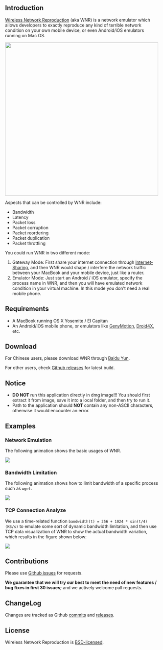 ## Introduction

[Wireless Network Reproduction](https://github.com/FinalTheory/wireless-network-reproduction) (aka WNR) is a network emulator which allows developers to exactly reproduce any kind of terrible network condition on your own mobile device, or even Android/iOS emulators running on Mac OS.

<img src="/wireless-network-reproduction/images/interface.png" width="500px"></img>

Aspects that can be controlled by WNR include:

- Bandwidth
- Latency
- Packet loss
- Packet corruption
- Packet reordering
- Packet duplication
- Packet throttling

You could run WNR in two different mode:

1. Gateway Mode: First share your internet connection through [Internet-Sharing](https://support.apple.com/kb/PH18704), and then WNR would shape / interfere the network traffic between your MacBook and your mobile device, just like a router.
2. Emulator Mode: Just start an Android / iOS emulator, specify the process name in WNR, and then you will have emulated network condition in your virtual machine. In this mode you don't need a real mobile phone.


## Requirements

- A MacBook running OS X Yosemite / EI Capitan
- An Android/iOS mobile phone, or emulators like [GenyMotion](https://www.genymotion.com), [Droid4X](http://www.droid4x.com), etc.


## Download

For Chinese users, please download WNR through [Baidu Yun](http://pan.baidu.com/s/1eRwLDQy).

For other users, check [Github releases](https://github.com/FinalTheory/wireless-network-reproduction/releases) for latest build.


## Notice

- **DO NOT** run this application directly in dmg image!!! You should first extract it from image, save it into a local folder, and then try to run it.
- Path to the application should **NOT** contain any non-ASCII characters, otherwise it would encounter an error.


## Examples

### Network Emulation

The following animation shows the basic usages of WNR.

<img src="/wireless-network-reproduction/images/demo.gif"></img>


### Bandwidth Limitation

The following animation shows how to limit bandwidth of a specific process such as `wget`.

<img src="/wireless-network-reproduction/images/bandwidth.gif"></img>


### TCP Connection Analyze

We use a time-related function `bandwidth(t) = 256 + 1024 * sin(t/4) (KB/s)` to emulate some sort of dynamic bandwidth limitation, and then use TCP data visualization of WNR to show the actual bandwidth variation, which results in the figure shown below:

<img src="/wireless-network-reproduction/images/bandwidth.png"></img>


## Contributions

Please use [Github issues](https://github.com/FinalTheory/wireless-network-reproduction/issues) for requests.

**We guarantee that we will try our best to meet the need of new features / bug fixes in first 30 issues;** and we actively welcome pull requests.


## ChangeLog

Changes are tracked as Github [commits](https://github.com/FinalTheory/wireless-network-reproduction/commits/master) and [releases](https://github.com/FinalTheory/wireless-network-reproduction/releases).


## License

Wireless Network Reproduction is [BSD-licensed](https://github.com/FinalTheory/wireless-network-reproduction/blob/master/LICENSE).
